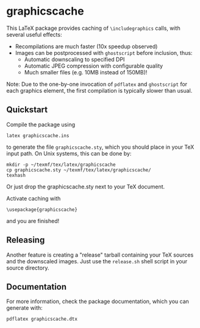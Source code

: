 # graphicscache

This LaTeX package provides caching of `\includegraphics` calls, with several
useful effects:

* Recompilations are much faster (10x speedup observed)
* Images can be postprocessed with `ghostscript` before inclusion, thus:
  * Automatic downscaling to specified DPI
  * Automatic JPEG compression with configurable quality
  * Much smaller files (e.g. 10MB instead of 150MB)!

Note: Due to the one-by-one invocation of `pdflatex` and `ghostscript` for
each graphics element, the first compilation is typically slower than usual.

## Quickstart

Compile the package using

    latex graphicscache.ins

to generate the file `graphicscache.sty`, which you should place in your TeX
input path. On Unix systems, this can be done by:

    mkdir -p ~/texmf/tex/latex/graphicscache
    cp graphicscache.sty ~/texmf/tex/latex/graphicscache/
    texhash

Or just drop the graphicscache.sty next to your TeX document.

Activate caching with

    \usepackage{graphicscache}

and you are finished!

## Releasing

Another feature is creating a "release" tarball containing your TeX sources
and the downscaled images. Just use the `release.sh` shell script in your source
directory.

## Documentation

For more information, check the package documentation, which you can generate
with:

    pdflatex graphicscache.dtx

